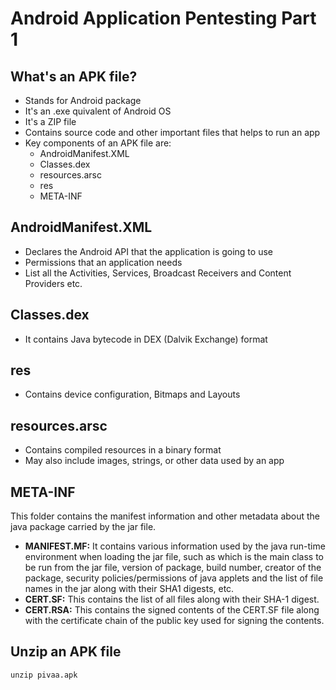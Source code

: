 # Android Application Pentesting Part 1

## What's an APK file?

* Stands for Android package
* It's an .exe quivalent of Android OS
* It's a ZIP file
* Contains source code and other important files that helps to run an app
* Key components of an APK file are:
  * AndroidManifest.XML
  * Classes.dex
  * resources.arsc
  * res
  * META-INF

## AndroidManifest.XML

* Declares the Android API that the application is going to use
* Permissions that an application needs
* List all the Activities, Services, Broadcast Receivers and Content Providers etc.

## Classes.dex

* It contains Java bytecode in DEX (Dalvik Exchange) format

## res

* Contains device configuration, Bitmaps and Layouts

## resources.arsc

* Contains compiled resources in a binary format
* May also include images, strings, or other data used by an app

## META-INF

This folder contains the manifest information and other metadata about the java package carried by the jar file.

* **MANIFEST.MF:** It contains various information used by the java run-time environment when loading the jar file, such as which is the main class to be run from the jar file, version of package, build number, creator of the package, security policies/permissions of java applets and the list of file names in the jar along with their SHA1 digests, etc.
* **CERT.SF:** This contains the list of all files along with their SHA-1 digest.
* **CERT.RSA:** This contains the signed contents of the CERT.SF file along with the certificate chain of the public key used for signing the contents.



## Unzip an APK file

```
unzip pivaa.apk
```

